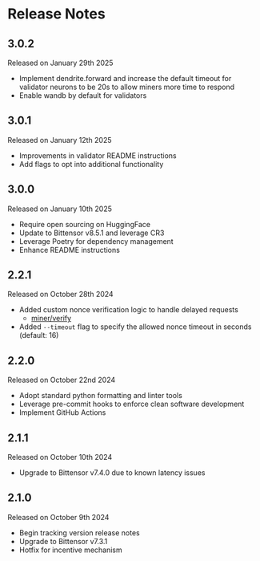 Release Notes
=============
3.0.2
-----
Released on January 29th 2025
- Implement dendrite.forward and increase the default timeout for validator neurons to be 20s to allow miners more time to respond
- Enable wandb by default for validators

3.0.1
-----
Released on January 12th 2025
- Improvements in validator README instructions
- Add flags to opt into additional functionality


3.0.0
-----
Released on January 10th 2025
- Require open sourcing on HuggingFace
- Update to Bittensor v8.5.1 and leverage CR3
- Leverage Poetry for dependency management
- Enhance README instructions


2.2.1
-----
Released on October 28th 2024
- Added custom nonce verification logic to handle delayed requests
    - [miner/verify](https://github.com/foundryservices/snpOracle/pull/36/files#diff-ea84323e3bc641e8ff34d2075637129176a740dc6f684d735be4485ae8199410R194)
- Added `--timeout` flag to specify the allowed nonce timeout in seconds (default: 16)


2.2.0
-----
Released on October 22nd 2024
- Adopt standard python formatting and linter tools
- Leverage pre-commit hooks to enforce clean software development
- Implement GitHub Actions


2.1.1
-----
Released on October 10th 2024
- Upgrade to Bittensor v7.4.0 due to known latency issues


2.1.0
-----
Released on October 9th 2024
- Begin tracking version release notes
- Upgrade to Bittensor v7.3.1
- Hotfix for incentive mechanism
